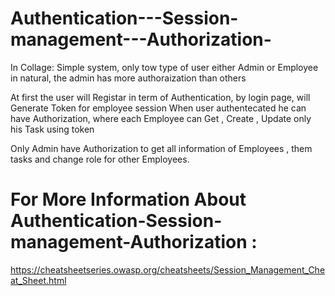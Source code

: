 # Authentication---Session-management---Authorization-
In Collage: 
Simple system, only tow type of user either Admin or Employee
in natural, the admin has more authoraization than others 

At first the user will Registar
in term of Authentication, by login page, will Generate Token for employee session 
When user authentecated he can have Authorization, where each Employee can Get , Create , Update only his Task using token 

Only Admin have Authorization to get all information of Employees , them tasks and change role for other Employees.
# For More Information About Authentication-Session-management-Authorization :
https://cheatsheetseries.owasp.org/cheatsheets/Session_Management_Cheat_Sheet.html
